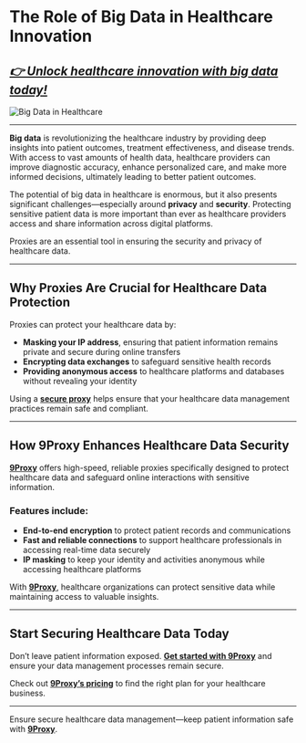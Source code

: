# The Role of Big Data in Healthcare Innovation

## *[👉 Unlock healthcare innovation with big data today!](https://the9proxy.short.gy/pricing-github-james2k4)*

![Big Data in Healthcare](https://www.dimins.com/wp-content/uploads/2020/03/big-data-healthcare-min.jpg)

---

**Big data** is revolutionizing the healthcare industry by providing deep insights into patient outcomes, treatment effectiveness, and disease trends. With access to vast amounts of health data, healthcare providers can improve diagnostic accuracy, enhance personalized care, and make more informed decisions, ultimately leading to better patient outcomes.

The potential of big data in healthcare is enormous, but it also presents significant challenges—especially around **privacy** and **security**. Protecting sensitive patient data is more important than ever as healthcare providers access and share information across digital platforms.

Proxies are an essential tool in ensuring the security and privacy of healthcare data.

---

## Why Proxies Are Crucial for Healthcare Data Protection

Proxies can protect your healthcare data by:
- **Masking your IP address**, ensuring that patient information remains private and secure during online transfers
- **Encrypting data exchanges** to safeguard sensitive health records
- **Providing anonymous access** to healthcare platforms and databases without revealing your identity

Using a [**secure proxy**](https://the9proxy.short.gy/pricing-github-james2k4) helps ensure that your healthcare data management practices remain safe and compliant.

---

## How 9Proxy Enhances Healthcare Data Security

[**9Proxy**](https://the9proxy.short.gy/home-github-james2k4) offers high-speed, reliable proxies specifically designed to protect healthcare data and safeguard online interactions with sensitive information.

### Features include:
- **End-to-end encryption** to protect patient records and communications
- **Fast and reliable connections** to support healthcare professionals in accessing real-time data securely
- **IP masking** to keep your identity and activities anonymous while accessing healthcare platforms

With [**9Proxy**](https://the9proxy.short.gy/home-github-james2k4), healthcare organizations can protect sensitive data while maintaining access to valuable insights.

---

## Start Securing Healthcare Data Today

Don’t leave patient information exposed. [**Get started with 9Proxy**](https://the9proxy.short.gy/pricing-github-james2k4) and ensure your data management processes remain secure.

Check out [**9Proxy’s pricing**](https://the9proxy.short.gy/pricing-github-james2k4) to find the right plan for your healthcare business.

---

Ensure secure healthcare data management—keep patient information safe with [**9Proxy**](https://the9proxy.short.gy/home-github-james2k4).
